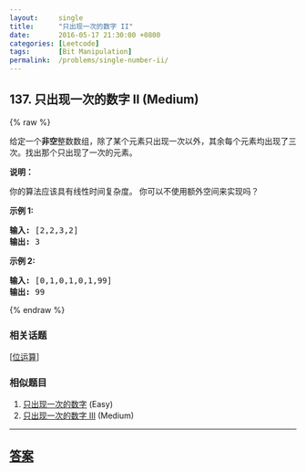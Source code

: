 ```yaml
---
layout:     single
title:      "只出现一次的数字 II"
date:       2016-05-17 21:30:00 +0800
categories: [Leetcode]
tags:       [Bit Manipulation]
permalink:  /problems/single-number-ii/
---
```


## 137. 只出现一次的数字 II (Medium)

{% raw %}

<p>给定一个<strong>非空</strong>整数数组，除了某个元素只出现一次以外，其余每个元素均出现了三次。找出那个只出现了一次的元素。</p>

<p><strong>说明：</strong></p>

<p>你的算法应该具有线性时间复杂度。 你可以不使用额外空间来实现吗？</p>

<p><strong>示例 1:</strong></p>

<pre><strong>输入:</strong> [2,2,3,2]
<strong>输出:</strong> 3
</pre>

<p><strong>示例&nbsp;2:</strong></p>

<pre><strong>输入:</strong> [0,1,0,1,0,1,99]
<strong>输出:</strong> 99</pre>

{% endraw %}

### 相关话题
  [[位运算](https://github.com/openset/leetcode/tree/master/tag/bit-manipulation/README.md)]

### 相似题目
  1. [只出现一次的数字](/problems/single-number) (Easy)
  1. [只出现一次的数字 III](/problems/single-number-iii) (Medium)

---

## [答案](https://github.com/openset/leetcode/tree/master/problems/single-number-ii)
